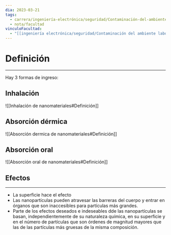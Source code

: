 ```yaml
---
dia: 2023-03-21
tags:
  - carrera/ingeniería-electrónica/seguridad/Contaminación-del-ambiente-laboral
  - nota/facultad
vinculoFacultad:
  - "[[ingeniería electrónica/seguridad/Contaminación del ambiente laboral/Resumen.md]]"
---
```

# Definición
---
Hay 3 formas de ingreso:

## Inhalación
![[Inhalación de nanomateriales#Definición]]


## Absorción dérmica
![[Absorción dermica de nanomateriales#Definición]]


## Absorción oral
![[Absorción oral de nanomateriales#Definición]]

## Efectos
---
* La superficie hace el efecto
* Las nanopartículas pueden atravesar las barreras del cuerpo y entrar en órganos que son inaccesibles para partículas más grandes.
* Parte de los efectos deseados e indeseables dde las nanopartículas se basan, independientemente de su naturaleza química, en su superficie y en el número de partículas que son órdenes de magnitud mayores que las de las partículas más gruesas de la misma composición.